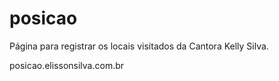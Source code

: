 # posicao
Página para registrar os locais visitados da Cantora Kelly Silva.

posicao.elissonsilva.com.br
